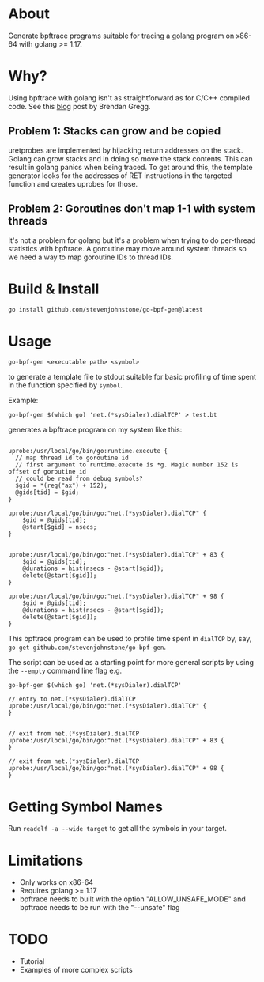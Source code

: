 # About

Generate bpftrace programs suitable for tracing a golang program on x86-64 with
golang >= 1.17.

# Why?

Using bpftrace with golang isn't as straightforward as for C/C++ compiled code. See
this [blog](https://www.brendangregg.com/blog/2017-01-31/golang-bcc-bpf-function-tracing.html)
post by Brendan Gregg.

## Problem 1: Stacks can grow and be copied

uretprobes are implemented by hijacking return addresses on the stack. Golang can grow
stacks and in doing so move the stack contents. This can result in golang panics when being
traced. To get around this, the template generator looks for the addresses of RET instructions
in the targeted function and creates uprobes for those.

## Problem 2: Goroutines don't map 1-1 with system threads

It's not a problem for golang but it's a problem when trying to do per-thread statistics
with bpftrace. A goroutine may move around system threads so we need a way to map goroutine
IDs to thread IDs.



# Build & Install

```
go install github.com/stevenjohnstone/go-bpf-gen@latest

```

# Usage


```
go-bpf-gen <executable path> <symbol>

```
to generate a template file to stdout suitable for basic profiling of time spent
in the function specified by `symbol`.

Example:

```
go-bpf-gen $(which go) 'net.(*sysDialer).dialTCP' > test.bt
```

generates a bpftrace program on my system like this:

```bpftrace

uprobe:/usr/local/go/bin/go:runtime.execute {
  // map thread id to goroutine id
  // first argument to runtime.execute is *g. Magic number 152 is offset of goroutine id
  // could be read from debug symbols?
  $gid = *(reg("ax") + 152);
  @gids[tid] = $gid;
}

uprobe:/usr/local/go/bin/go:"net.(*sysDialer).dialTCP" {
	$gid = @gids[tid];
	@start[$gid] = nsecs;
}


uprobe:/usr/local/go/bin/go:"net.(*sysDialer).dialTCP" + 83 {
	$gid = @gids[tid];
	@durations = hist(nsecs - @start[$gid]);
	delete(@start[$gid]);
}

uprobe:/usr/local/go/bin/go:"net.(*sysDialer).dialTCP" + 98 {
	$gid = @gids[tid];
	@durations = hist(nsecs - @start[$gid]);
	delete(@start[$gid]);
}
```

This bpftrace program can be used to profile time spent in ```dialTCP``` by, say,
```go get github.com/stevenjohnstone/go-bpf-gen```.

The script can be used as a starting point for more general scripts by using the `--empty` command line flag e.g.

```
go-bpf-gen $(which go) 'net.(*sysDialer).dialTCP'

// entry to net.(*sysDialer).dialTCP
uprobe:/usr/local/go/bin/go:"net.(*sysDialer).dialTCP" {
}


// exit from net.(*sysDialer).dialTCP
uprobe:/usr/local/go/bin/go:"net.(*sysDialer).dialTCP" + 83 {
}

// exit from net.(*sysDialer).dialTCP
uprobe:/usr/local/go/bin/go:"net.(*sysDialer).dialTCP" + 98 {
}
```



# Getting Symbol Names

Run ```readelf -a --wide target``` to get all the symbols in your target.

# Limitations

* Only works on x86-64
* Requires golang >= 1.17
* bpftrace needs to built with the option "ALLOW_UNSAFE_MODE" and bpftrace needs to be run with the "--unsafe" flag

# TODO

* Tutorial
* Examples of more complex scripts
